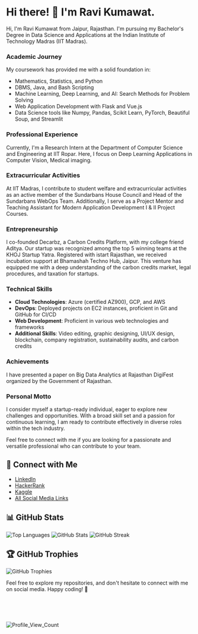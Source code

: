 # Hi there! 👋 I'm Ravi Kumawat.

Hi, I'm Ravi Kumawat from Jaipur, Rajasthan. I'm pursuing my Bachelor's Degree in Data Science and Applications at the Indian Institute of Technology Madras (IIT Madras).

### Academic Journey

My coursework has provided me with a solid foundation in:
- Mathematics, Statistics, and Python
- DBMS, Java, and Bash Scripting
- Machine Learning, Deep Learning, and AI: Search Methods for Problem Solving
- Web Application Development with Flask and Vue.js
- Data Science tools like Numpy, Pandas, Scikit Learn, PyTorch, Beautiful Soup, and Streamlit

### Professional Experience

Currently, I'm a Research Intern at the Department of Computer Science and Engineering at IIT Ropar. Here, I focus on Deep Learning Applications in Computer Vision, Medical imaging.

### Extracurricular Activities

At IIT Madras, I contribute to student welfare and extracurricular activities as an active member of the Sundarbans House Council and Head of the Sundarbans WebOps Team. Additionally, I serve as a Project Mentor and Teaching Assistant for Modern Application Development I & II Project Courses.

### Entrepreneurship

I co-founded Decarbz, a Carbon Credits Platform, with my college friend Aditya. Our startup was recognized among the top 5 winning teams at the KHOJ Startup Yatra. Registered with istart Rajasthan, we received incubation support at Bhamashah Techno Hub, Jaipur. This venture has equipped me with a deep understanding of the carbon credits market, legal procedures, and taxation for startups.

### Technical Skills

- **Cloud Technologies**: Azure (certified AZ900), GCP, and AWS
- **DevOps**: Deployed projects on EC2 instances, proficient in Git and GitHub for CI/CD
- **Web Development**: Proficient in various web technologies and frameworks
- **Additional Skills**: Video editing, graphic designing, UI/UX design, blockchain, company registration, sustainability audits, and carbon credits

### Achievements

I have presented a paper on Big Data Analytics at Rajasthan DigiFest organized by the Government of Rajasthan.

### Personal Motto

I consider myself a startup-ready individual, eager to explore new challenges and opportunities. With a broad skill set and a passion for continuous learning, I am ready to contribute effectively in diverse roles within the tech industry.

Feel free to connect with me if you are looking for a passionate and versatile professional who can contribute to your team.


## 🤝 Connect with Me
- [LinkedIn](https://www.linkedin.com/in/ravikumawat7716/)
- [HackerRank](https://www.hackerrank.com/ravikumawat7716)
- [Kaggle](https://kaggle.com/ravikumawat)
- [All Social Media Links](https://linktr.ee/ravikumawat)


## 📊 GitHub Stats
![Top Languages](https://github-readme-stats.vercel.app/api/top-langs?username=ravikumawat7716&show_icons=true&locale=en&layout=compact)
![GitHub Stats](https://github-readme-stats.vercel.app/api?username=ravikumawat7716&show_icons=true&locale=en)
![GitHub Streak](https://github-readme-streak-stats.herokuapp.com/?user=ravikumawat7716)

## 🏆 GitHub Trophies
![GitHub Trophies](https://github-profile-trophy.vercel.app/?username=ravikumawat7716)

Feel free to explore my repositories, and don't hesitate to connect with me on social media. Happy coding! 🚀

<br>
<p align="left"> 
  <br><br>
  <img src="https://komarev.com/ghpvc/?username=ravikumawat7716&label=Profile%20views&color=0e75b6&style=flat" alt="Profile_View_Count" /> </p>
